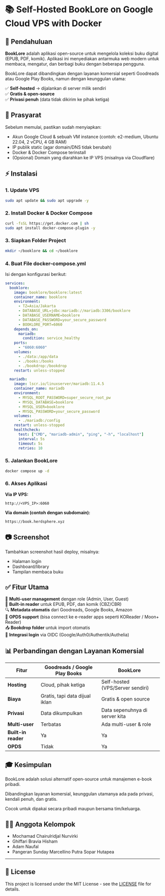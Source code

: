 # 📚 Self-Hosted BookLore on Google Cloud VPS with Docker

## 📖 Pendahuluan

**BookLore** adalah aplikasi open-source untuk mengelola koleksi buku digital (EPUB, PDF, komik). Aplikasi ini menyediakan antarmuka web modern untuk membaca, mengatur, dan berbagi buku dengan beberapa pengguna.

BookLore dapat dibandingkan dengan layanan komersial seperti Goodreads atau Google Play Books, namun dengan keunggulan utama:

✅ **Self-hosted** → dijalankan di server milik sendiri  
✅ **Gratis & open-source**  
✅ **Privasi penuh** (data tidak dikirim ke pihak ketiga)

## 🔧 Prasyarat

Sebelum memulai, pastikan sudah menyiapkan:

- Akun Google Cloud & sebuah VM instance (contoh: e2-medium, Ubuntu 22.04, 2 vCPU, 4 GB RAM)
- IP publik static (agar domain/DNS tidak berubah)
- Docker & Docker Compose terinstall
- (Opsional) Domain yang diarahkan ke IP VPS (misalnya via Cloudflare)

## ⚡ Instalasi

### 1. Update VPS

```bash
sudo apt update && sudo apt upgrade -y
```

### 2. Install Docker & Docker Compose

```bash
curl -fsSL https://get.docker.com | sh
sudo apt install docker-compose-plugin -y
```

### 3. Siapkan Folder Project

```bash
mkdir ~/booklore && cd ~/booklore
```

### 4. Buat File docker-compose.yml

Isi dengan konfigurasi berikut:

```yaml
services:
  booklore:
    image: booklore/booklore:latest
    container_name: booklore
    environment:
      - TZ=Asia/Jakarta
      - DATABASE_URL=jdbc:mariadb://mariadb:3306/booklore
      - DATABASE_USERNAME=booklore
      - DATABASE_PASSWORD=your_secure_password
      - BOOKLORE_PORT=6060
    depends_on:
      mariadb:
        condition: service_healthy
    ports:
      - "6060:6060"
    volumes:
      - ./data:/app/data
      - ./books:/books
      - ./bookdrop:/bookdrop
    restart: unless-stopped

  mariadb:
    image: lscr.io/linuxserver/mariadb:11.4.5
    container_name: mariadb
    environment:
      - MYSQL_ROOT_PASSWORD=super_secure_root_pw
      - MYSQL_DATABASE=booklore
      - MYSQL_USER=booklore
      - MYSQL_PASSWORD=your_secure_password
    volumes:
      - ./mariadb:/config
    restart: unless-stopped
    healthcheck:
      test: ["CMD", "mariadb-admin", "ping", "-h", "localhost"]
      interval: 5s
      timeout: 5s
      retries: 10
```

### 5. Jalankan BookLore

```bash
docker compose up -d
```

### 6. Akses Aplikasi

**Via IP VPS:**

```
http://<VPS_IP>:6060
```

**Via domain (contoh dengan subdomain):**

```
https://book.herdsphere.xyz
```

## 📷 Screenshot

Tambahkan screenshot hasil deploy, misalnya:

- Halaman login
- Dashboard/library
- Tampilan membaca buku

## ✅ Fitur Utama

👥 **Multi-user management** dengan role (Admin, User, Guest)  
📖 **Built-in reader** untuk EPUB, PDF, dan komik (CBZ/CBR)  
🔍 **Metadata otomatis** dari Goodreads, Google Books, Amazon  
📲 **OPDS support** (bisa connect ke e-reader apps seperti KOReader / Moon+ Reader)  
📤 **Bookdrop folder** untuk import otomatis  
🔑 **Integrasi login** via OIDC (Google/Auth0/Authentik/Authelia)

## 📊 Perbandingan dengan Layanan Komersial

| Fitur               | Goodreads / Google Play Books  | BookLore                         |
| ------------------- | ------------------------------ | -------------------------------- |
| **Hosting**         | Cloud, pihak ketiga            | Self-hosted (VPS/Server sendiri) |
| **Biaya**           | Gratis, tapi data dijual iklan | Gratis & open source             |
| **Privasi**         | Data dikumpulkan               | Data sepenuhnya di server kita   |
| **Multi-user**      | Terbatas                       | Ada multi-user & role            |
| **Built-in reader** | Ya                             | Ya                               |
| **OPDS**            | Tidak                          | Ya                               |

## 🎓 Kesimpulan

BookLore adalah solusi alternatif open-source untuk manajemen e-book pribadi.

Dibandingkan layanan komersial, keunggulan utamanya ada pada privasi, kendali penuh, dan gratis.

Cocok untuk dipakai secara pribadi maupun bersama tim/keluarga.

## 👨‍💻 Anggota Kelompok

- Mochamad Chairulridjal Nurvirki
- Ghiffari Bravia Hisham
- Adam Naufal
- Pangeran Sunday Marcellino Putra Sopar Hutapea

---

## 📝 License

This project is licensed under the MIT License - see the [LICENSE](LICENSE) file for details.
